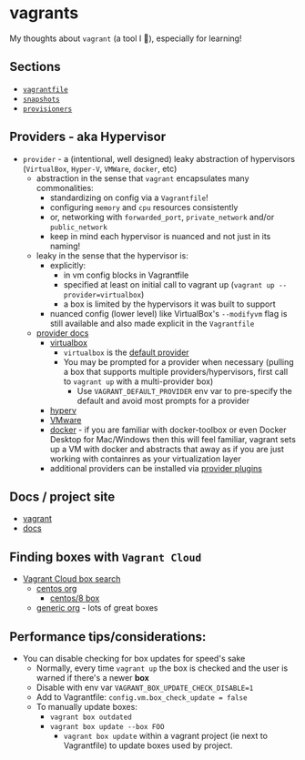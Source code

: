 # vagrants

My thoughts about `vagrant` (a tool I 💖), especially for learning!

## Sections

- [`vagrantfile`](./vagrantfile.md)
- [`snapshots`](./snapshots.md)
- [`provisioners`](./provisioners.md)

## Providers - aka Hypervisor

- `provider` - a (intentional, well designed) leaky abstraction of hypervisors (`VirtualBox`, `Hyper-V`, `VMWare`, `docker`, etc)
  - abstraction in the sense that `vagrant` encapsulates many commonalities:
    - standardizing on config via a `Vagrantfile`!
    - configuring `memory` and `cpu` resources consistently
    - or, networking with `forwarded_port`, `private_network` and/or `public_network`
    - keep in mind each hypervisor is nuanced and not just in its naming!
  - leaky in the sense that the hypervisor is:
    - explicitly:
      - in vm config blocks in Vagrantfile
      - specified at least on initial call to vagrant up (`vagrant up --provider=virtualbox`)
      - a box is limited by the hypervisors it was built to support
    - nuanced config (lower level) like VirtualBox's `--modifyvm` flag is still available and also made explicit in the `Vagrantfile`
  - [provider docs](https://www.vagrantup.com/docs/providers)
    - [virtualbox](https://www.vagrantup.com/docs/providers/virtualbox)
      - `virtualbox` is the [default provider](https://www.vagrantup.com/docs/providers/default)
      - You may be prompted for a provider when necessary (pulling a box that supports multiple providers/hypervisors, first call to `vagrant up` with a multi-provider box)
        - Use `VAGRANT_DEFAULT_PROVIDER` env var to pre-specify the default and avoid most prompts for a provider
    - [hyperv](https://www.vagrantup.com/docs/providers/hyperv)
    - [VMware](https://www.vagrantup.com/docs/providers/vmware)
    - [docker](https://www.vagrantup.com/docs/providers/docker) - if you are familiar with docker-toolbox or even Docker Desktop for Mac/Windows then this will feel familiar, vagrant sets up a VM with docker and abstracts that away as if you are just working with containres as your virtualization layer
    - additional providers can be installed via [provider plugins](https://www.vagrantup.com/docs/plugins/providers)

## Docs / project site

- [vagrant](https://www.vagrantup.com/)
- [docs](https://docs.vagrantup.com/)

## Finding boxes with `Vagrant Cloud`

- [Vagrant Cloud box search](https://app.vagrantup.com/boxes/search)
  - [centos org](https://app.vagrantup.com/centos)
    - [centos/8 box](https://app.vagrantup.com/centos/boxes/8)
  - [generic org](https://app.vagrantup.com/generic) - lots of great boxes

## Performance tips/considerations:

- You can disable checking for box updates for speed's sake
  - Normally, every time `vagrant up` the box is checked and the user is warned if there's a newer **box**
  - Disable with env var `VAGRANT_BOX_UPDATE_CHECK_DISABLE=1`
  - Add to Vagrantfile: `config.vm.box_check_update = false`
  - To manually update boxes:
    - `vagrant box outdated`
    - `vagrant box update --box FOO`
      - `vagrant box update` within a vagrant project (ie next to Vagrantfile) to update boxes used by project.
